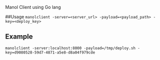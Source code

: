 Manol Client using Go lang

##Usage
`manolclient -server=<server_url> -payload=<payload_path> -key=<deploy_key>`

## Example
`manolclient -server:localhost:8000 -payload=/tmp/deploy.sh -key=d9080528-59d7-4871-a5e8-d8a04f979cde`
